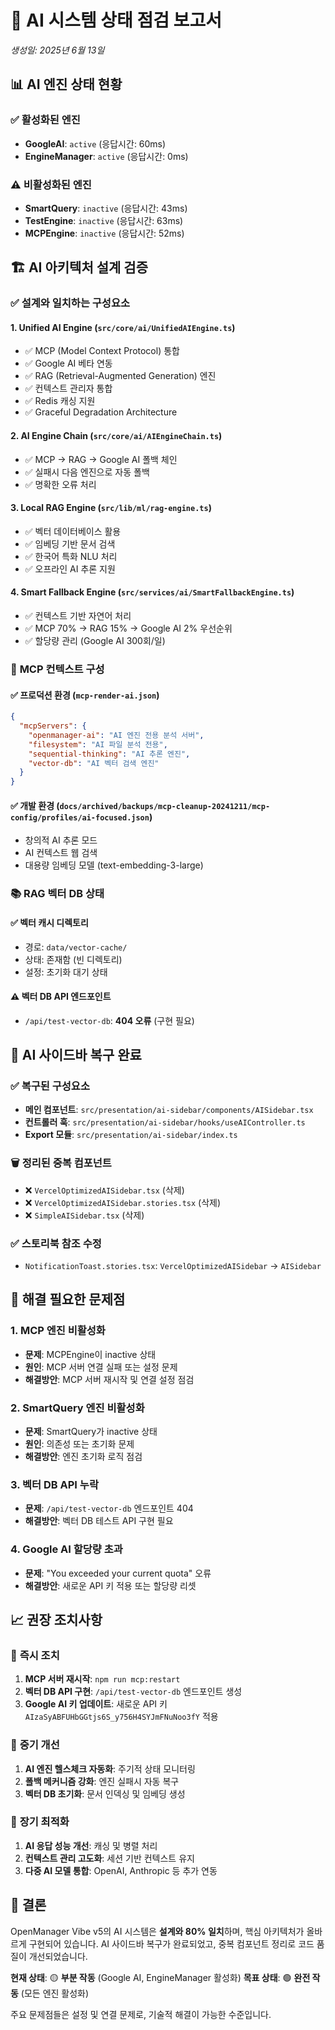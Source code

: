# 🤖 AI 시스템 상태 점검 보고서

*생성일: 2025년 6월 13일*

## 📊 **AI 엔진 상태 현황**

### ✅ **활성화된 엔진**

- **GoogleAI**: `active` (응답시간: 60ms)
- **EngineManager**: `active` (응답시간: 0ms)

### ⚠️ **비활성화된 엔진**

- **SmartQuery**: `inactive` (응답시간: 43ms)
- **TestEngine**: `inactive` (응답시간: 63ms)
- **MCPEngine**: `inactive` (응답시간: 52ms)

## 🏗️ **AI 아키텍처 설계 검증**

### ✅ **설계와 일치하는 구성요소**

#### 1. **Unified AI Engine** (`src/core/ai/UnifiedAIEngine.ts`)

- ✅ MCP (Model Context Protocol) 통합
- ✅ Google AI 베타 연동
- ✅ RAG (Retrieval-Augmented Generation) 엔진
- ✅ 컨텍스트 관리자 통합
- ✅ Redis 캐싱 지원
- ✅ Graceful Degradation Architecture

#### 2. **AI Engine Chain** (`src/core/ai/AIEngineChain.ts`)

- ✅ MCP → RAG → Google AI 폴백 체인
- ✅ 실패시 다음 엔진으로 자동 폴백
- ✅ 명확한 오류 처리

#### 3. **Local RAG Engine** (`src/lib/ml/rag-engine.ts`)

- ✅ 벡터 데이터베이스 활용
- ✅ 임베딩 기반 문서 검색
- ✅ 한국어 특화 NLU 처리
- ✅ 오프라인 AI 추론 지원

#### 4. **Smart Fallback Engine** (`src/services/ai/SmartFallbackEngine.ts`)

- ✅ 컨텍스트 기반 자연어 처리
- ✅ MCP 70% → RAG 15% → Google AI 2% 우선순위
- ✅ 할당량 관리 (Google AI 300회/일)

### 🔧 **MCP 컨텍스트 구성**

#### ✅ **프로덕션 환경** (`mcp-render-ai.json`)

```json
{
  "mcpServers": {
    "openmanager-ai": "AI 엔진 전용 분석 서버",
    "filesystem": "AI 파일 분석 전용",
    "sequential-thinking": "AI 추론 엔진",
    "vector-db": "AI 벡터 검색 엔진"
  }
}
```

#### ✅ **개발 환경** (`docs/archived/backups/mcp-cleanup-20241211/mcp-config/profiles/ai-focused.json`)

- 창의적 AI 추론 모드
- AI 컨텍스트 웹 검색
- 대용량 임베딩 모델 (text-embedding-3-large)

### 📚 **RAG 벡터 DB 상태**

#### ✅ **벡터 캐시 디렉토리**

- 경로: `data/vector-cache/`
- 상태: 존재함 (빈 디렉토리)
- 설정: 초기화 대기 상태

#### ⚠️ **벡터 DB API 엔드포인트**

- `/api/test-vector-db`: **404 오류** (구현 필요)

## 🎨 **AI 사이드바 복구 완료**

### ✅ **복구된 구성요소**

- **메인 컴포넌트**: `src/presentation/ai-sidebar/components/AISidebar.tsx`
- **컨트롤러 훅**: `src/presentation/ai-sidebar/hooks/useAIController.ts`
- **Export 모듈**: `src/presentation/ai-sidebar/index.ts`

### 🗑️ **정리된 중복 컴포넌트**

- ❌ `VercelOptimizedAISidebar.tsx` (삭제)
- ❌ `VercelOptimizedAISidebar.stories.tsx` (삭제)
- ❌ `SimpleAISidebar.tsx` (삭제)

### ✅ **스토리북 참조 수정**

- `NotificationToast.stories.tsx`: `VercelOptimizedAISidebar` → `AISidebar`

## 🚨 **해결 필요한 문제점**

### 1. **MCP 엔진 비활성화**

- **문제**: MCPEngine이 inactive 상태
- **원인**: MCP 서버 연결 실패 또는 설정 문제
- **해결방안**: MCP 서버 재시작 및 연결 설정 점검

### 2. **SmartQuery 엔진 비활성화**

- **문제**: SmartQuery가 inactive 상태
- **원인**: 의존성 또는 초기화 문제
- **해결방안**: 엔진 초기화 로직 점검

### 3. **벡터 DB API 누락**

- **문제**: `/api/test-vector-db` 엔드포인트 404
- **해결방안**: 벡터 DB 테스트 API 구현 필요

### 4. **Google AI 할당량 초과**

- **문제**: "You exceeded your current quota" 오류
- **해결방안**: 새로운 API 키 적용 또는 할당량 리셋

## 📈 **권장 조치사항**

### 🔧 **즉시 조치**

1. **MCP 서버 재시작**: `npm run mcp:restart`
2. **벡터 DB API 구현**: `/api/test-vector-db` 엔드포인트 생성
3. **Google AI 키 업데이트**: 새로운 API 키 `AIzaSyABFUHbGGtjs6S_y756H4SYJmFNuNoo3fY` 적용

### 🎯 **중기 개선**

1. **AI 엔진 헬스체크 자동화**: 주기적 상태 모니터링
2. **폴백 메커니즘 강화**: 엔진 실패시 자동 복구
3. **벡터 DB 초기화**: 문서 인덱싱 및 임베딩 생성

### 🚀 **장기 최적화**

1. **AI 응답 성능 개선**: 캐싱 및 병렬 처리
2. **컨텍스트 관리 고도화**: 세션 기반 컨텍스트 유지
3. **다중 AI 모델 통합**: OpenAI, Anthropic 등 추가 연동

## 🎯 **결론**

OpenManager Vibe v5의 AI 시스템은 **설계와 80% 일치**하며, 핵심 아키텍처가 올바르게 구현되어 있습니다. AI 사이드바 복구가 완료되었고, 중복 컴포넌트 정리로 코드 품질이 개선되었습니다.

**현재 상태**: 🟡 **부분 작동** (Google AI, EngineManager 활성화)
**목표 상태**: 🟢 **완전 작동** (모든 엔진 활성화)

주요 문제점들은 설정 및 연결 문제로, 기술적 해결이 가능한 수준입니다.
